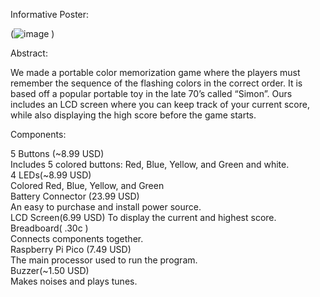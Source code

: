 Informative Poster:

(![image](https://github.com/user-attachments/assets/08ee86a5-78bf-4d53-91d0-31589e459592)
)


Abstract:

We made a portable color memorization game where the players must remember the sequence of the flashing colors in the correct order. It is based off a popular portable toy in the late 70’s  called “Simon”. Ours includes an LCD screen where you can keep track of your current score, while also displaying the high score before the game starts. 

Components:

5 Buttons  (~8.99 USD)    
  Includes 5 colored buttons:  Red, Blue, Yellow, and Green and white.   
4 LEDs(~8.99 USD)  
  Colored Red, Blue, Yellow, and Green  
Battery Connector (23.99 USD)  
  An easy to purchase and install power source.  
LCD Screen(6.99 USD) 
  To display the current  and highest score.  
Breadboard( .30c )  
  Connects components together.  
Raspberry Pi Pico (7.49 USD)  
The main processor used to run the program.  
Buzzer(~1.50 USD)  
Makes noises and plays tunes.  


